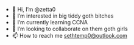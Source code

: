 - 👋 Hi, I’m @zetta0
- 👀 I’m interested in big tiddy goth bitches
- 🌱 I’m currently learning CCNA
- 💞️ I’m looking to collaborate on them goth girls
- 📫 How to reach me sethtemp0@outlook.com

<!---
zetta0/zetta0 is a ✨ special ✨ repository because its `README.md` (this file) appears on your GitHub profile.
You can click the Preview link to take a look at your changes.
--->
